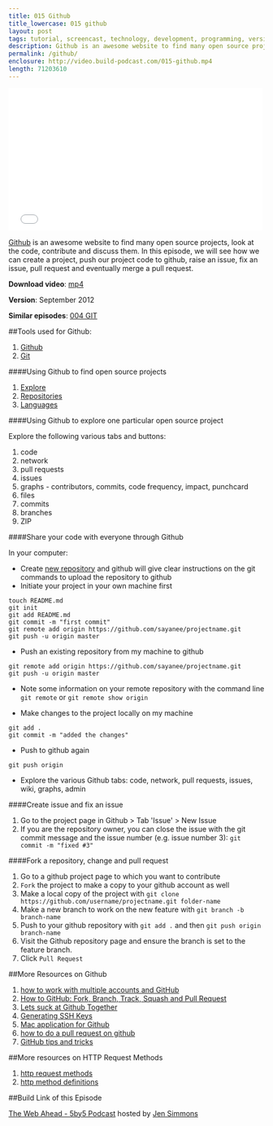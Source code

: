 ```yaml
---
title: 015 Github
title_lowercase: 015 github
layout: post
tags: tutorial, screencast, technology, development, programming, version, control, git, github, merge, branch, pull, request, open, source, fork
description: Github is an awesome website to find many open source projects, look at the code, contribute and discuss them. In this episode, we will see how we can create a project, push our project code to github, raise an issue, fix an issue, pull request and eventually merge a pull request.
permalink: /github/
enclosure: http://video.build-podcast.com/015-github.mp4
length: 71203610
---
```


<div id="video"><iframe src="//player.vimeo.com/video/50412080" width="500" height="281" frameborder="0" webkitallowfullscreen mozallowfullscreen allowfullscreen></iframe></div>

[Github](http://github.com/) is an awesome website to find many open source projects, look at the code, contribute and discuss them. In this episode, we will see how we can create a project, push our project code to github, raise an issue, fix an issue, pull request and eventually merge a pull request.

<p><strong>Download video</strong>: <a href="http://video.build-podcast.com/015-github.mp4" download="build-podcast-015-github.mp4">mp4</a></p>

**Version**: September 2012

**Similar episodes**: [004 GIT](/git)

##Tools used for Github:

1. [Github](http://github.com/)
2. [Git](http://git-scm.com/)

####Using Github to find open source projects

1. [Explore](http://github.com/explore)
2. [Repositories](http://github.com/repositories)
3. [Languages](http://github.com/languages)

####Using Github to explore one particular open source project

Explore the following various tabs and buttons:

1. code
2. network
3. pull requests
4. issues
5. graphs - contributors, commits, code frequency, impact, punchcard
6. files
7. commits
8. branches
9. ZIP

####Share your code with everyone through Github

In your computer:

- Create [new repository](https://github.com/new) and github will give clear instructions on the git commands to upload the repository to github
- Initiate your project in your own machine first

```
touch README.md
git init
git add README.md
git commit -m "first commit"
git remote add origin https://github.com/sayanee/projectname.git
git push -u origin master
```

- Push an existing repository from my machine to github

```
git remote add origin https://github.com/sayanee/projectname.git
git push -u origin master
```
- Note some information on your remote repository with the command line `git remote` or `git remote show origin`

- Make changes to the project locally on my machine

```
git add .
git commit -m "added the changes"
```

- Push to github again

```
git push origin
```

- Explore the various Github tabs: code, network, pull requests, issues, wiki, graphs, admin

####Create issue and fix an issue

1. Go to the project page in Github > Tab 'Issue' > New Issue
2. If you are the repository owner, you can close the issue with the git commit message and the issue number (e.g. issue number 3): `git commit -m "fixed #3"`

####Fork a repository, change and pull request

1. Go to a github project page to which you want to contribute
2. `Fork` the project to make a copy to your github account as well
3. Make a local copy of the project with `git clone https://github.com/username/projectname.git folder-name`
4. Make a new branch to work on the new feature with `git branch -b branch-name`
5. Push to your github repository with `git add .` and then `git push origin branch-name`
6. Visit the Github repository page and ensure the branch is set to the feature branch.
7. Click `Pull Request`

##More Resources on Github

1. [how to work with multiple accounts and GitHub](http://net.tutsplus.com/tutorials/tools-and-tips/how-to-work-with-github-and-multiple-accounts/)
2. [How to GitHub: Fork, Branch, Track, Squash and Pull Request](http://gun.io/blog/how-to-github-fork-branch-and-pull-request/)
3. [Lets suck at Github Together](http://www.youtube.com/watch?v=W6Z1HfctUjg)
4. [Generating SSH Keys](https://help.github.com/articles/generating-ssh-keys)
5. [Mac application for Github](http://mac.github.com/)
6. [how to do a pull request on github](http://stackoverflow.com/questions/8351129/how-to-do-pull-request-on-github)
7. [GitHub tips and tricks](http://wiki.fluidproject.org/display/fluid/Github+Tips+and+Tricks)

##More resources on HTTP Request Methods
1. [http request methods](http://en.wikipedia.org/wiki/Hypertext_Transfer_Protocol#Request_methods)
2. [http method definitions](http://www.w3.org/Protocols/rfc2616/rfc2616-sec9.html)


##Build Link of this Episode

[The Web Ahead - 5by5 Podcast](http://5by5.tv/webahead) hosted by [Jen Simmons](http://twitter.com/jensimmons)
